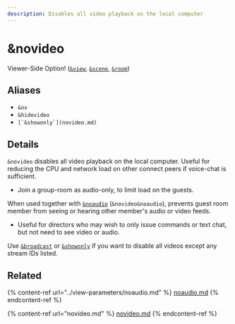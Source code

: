 ```yaml
---
description: Disables all video playback on the local computer
---
```


# \&novideo

Viewer-Side Option! ([`&view`](../view-parameters/view.md), [`&scene`](../view-parameters/scene.md), [`&room`](../../general-settings/room.md))

## Aliases

* `&nv`
* `&hidevideo`
* ``[`&showonly`](novideo.md)``

## Details

`&novideo` disables all video playback on the local computer. Useful for reducing the CPU and network load on other connect peers if voice-chat is sufficient.

* Join a group-room as audio-only, to limit load on the guests.

When used together with [`&noaudio`](../view-parameters/noaudio.md) (`&novideo&noaudio`), prevents guest room member from seeing or hearing other member's audio or video feeds.

* Useful for directors who may wish to only issue commands or text chat, but not need to see video or audio.

Use [`&broadcast`](../view-parameters/broadcast.md) or [`&showonly`](novideo.md) if you want to disable all videos except any stream IDs listed.

## Related

{% content-ref url="../view-parameters/noaudio.md" %}
[noaudio.md](../view-parameters/noaudio.md)
{% endcontent-ref %}

{% content-ref url="novideo.md" %}
[novideo.md](novideo.md)
{% endcontent-ref %}
